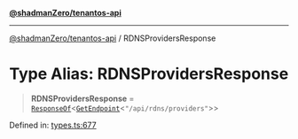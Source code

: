 [**@shadmanZero/tenantos-api**](../README.md)

***

[@shadmanZero/tenantos-api](../globals.md) / RDNSProvidersResponse

# Type Alias: RDNSProvidersResponse

> **RDNSProvidersResponse** = [`ResponseOf`](ResponseOf.md)\<[`GetEndpoint`](GetEndpoint.md)\<`"/api/rdns/providers"`\>\>

Defined in: [types.ts:677](https://github.com/shadmanZero/tenantos-api/blob/1519ecac4035082956b06ca1cf266b8ad4cc7904/src/types.ts#L677)
